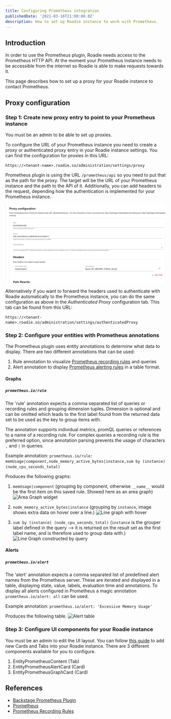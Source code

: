```yaml
---
title: Configuring Prometheus integration
publishedDate: '2021-03-16T21:00:00.0Z'
description: How to set up Roadie instance to work with Prometheus.
---
```


## Introduction

In order to use the Prometheus plugin, Roadie needs access to the Prometheus HTTP API. At the moment your Prometheus instance needs to be accessible from the internet so Roadie is able to make requests towards it.

This page describes how to set up a proxy for your Roadie instance to contact Prometheus.

## Proxy configuration

### Step 1: Create new proxy entry to point to your Prometheus instance

You must be an admin to be able to set up proxies.

To configure the URL of your Prometheus instance you need to create a proxy or authenticated proxy entry in your Roadie instance settings. You can find the configuration for proxies in this URL:
```text
https://<tenant-name>.roadie.so/administration/settings/proxy
```

Prometheus plugin is using the URL `/prometheus/api` so you need to put that as the path for the proxy. The target will be the URL of your Prometheus instance and the path to the API of it. Additionally, you can add headers to the request, depending how the authentication is implemented for your Prometheus instance.


![Prometheus proxy configuration](./prom_proxy_config.png)


Alternatively if you want to forward the headers used to authenticate with Roadie automatically to the Prometheus instance, you can do the same configuration as above in the _Authenticated Proxy_ configuration tab. This tab can be found from this URL:
```text
https://<tenant-name>.roadie.so/administration/settings/authenticatedProxy
```

### Step 2: Configure your entities with Prometheus annotations


The Prometheus plugin uses entity annotations to determine what data to display. There are two different annotations that can be used:
1. Rule annotation to visualize [Prometheus recording rules](https://prometheus.io/docs/prometheus/latest/configuration/recording_rules/) and queries
2. Alert annotation to display [Prometheus alerting rules](https://prometheus.io/docs/prometheus/latest/configuration/alerting_rules/) in a table format.

#### Graphs

##### `prometheus.io/rule`

The 'rule' annotation expects a comma separated list of queries or recording rules and grouping dimension tuples. Dimension is optional and can be omitted which leads to the first label found from the returned data set to be used as the key to group items with.

The annotation supports individual metrics, promQL queries or references to a name of a recording rule. For complex queries a recording rule is the preferred option, since annotation parsing prevents the usage of characters `,` and `|` in queries.

Example annotation:
```prometheus.io/rule: memUsage|component,node_memory_active_bytes|instance,sum by (instance) (node_cpu_seconds_total)```

Produces the following graphs:
1. `memUsage|component`
   (grouping by component, otherwise `__name__` would be the first item on this saved rule. Showed here as an area graph)
   ![Area Graph widget](./prom_areagraph_widget.png)

2. `node_memory_active_bytes|instance`
   (grouping by `instance`, image shows extra data on hover over a line.)
   ![Line graph with hover](./prom_graph_hover.png)

3. `sum by (instance) (node_cpu_seconds_total)`
   (`instance` is the grouper label defined in the query --> it is returned on the result set as the first label name, and is therefore used to group data with.)
   ![Line Graph constructed by query](./prom_graph_query.png)

#### Alerts

##### `prometheus.io/alert`

The 'alert' annotation expects a comma separated list of predefined alert names from the Prometheus server. These are iterated and displayed in a table, displaying state, value, labels, evaluation time and annotations. To display all alerts configured in Prometheus a magic annotation `prometheus.io/alert: all` can be used.

Example annotation:
```prometheus.io/alert: 'Excessive Memory Usage'```

Produces the following table.
![Alert table](./prom_alert.png)




### Step 3: Configure UI components for your Roadie instance

You must be an admin to edit the UI layout. You can follow [this guide](/docs/getting-started/updating-the-ui/) to add new Cards and Tabs into your Roadie instance. There are 3 different components available for you to configure.
1. EntityPrometheusContent (Tab)
2. EntityPrometheusAlertCard (Card)
3. EntityPrometheusGraphCard (Card)



## References

- [Backstage Prometheus Plugin](https://roadie.io/backstage/plugins/prometheus/)
- [Prometheus](https://prometheus.io/docs/introduction/overview/)
- [Prometheus Recording Rules](https://prometheus.io/docs/prometheus/latest/configuration/recording_rules/)

